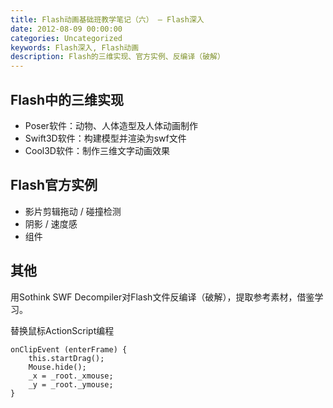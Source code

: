 ```yaml
---
title: Flash动画基础班教学笔记（六） – Flash深入
date: 2012-08-09 00:00:00
categories: Uncategorized
keywords: Flash深入, Flash动画
description: Flash的三维实现、官方实例、反编译（破解）
---
```


## Flash中的三维实现

- Poser软件：动物、人体造型及人体动画制作
- Swift3D软件：构建模型并渲染为swf文件
- Cool3D软件：制作三维文字动画效果

## Flash官方实例

- 影片剪辑拖动 / 碰撞检测
- 阴影 / 速度感
- 组件

## 其他

用Sothink SWF Decompiler对Flash文件反编译（破解），提取参考素材，借鉴学习。

替换鼠标ActionScript编程

```
onClipEvent (enterFrame) {
    this.startDrag();
    Mouse.hide();
    _x = _root._xmouse;
    _y = _root._ymouse;
}
```
